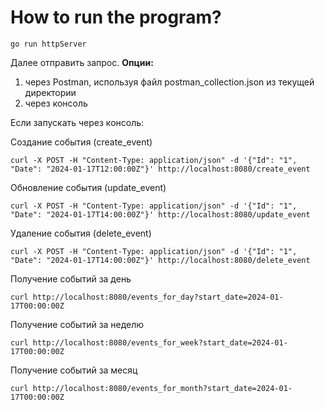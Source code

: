 # How to run the program?

```
go run httpServer
```
Далее отправить запрос.
**Опции:**
1. через Postman, используя файл postman_collection.json из текущей директории
2. через консоль

Если запускать через консоль:

Создание события (create_event)
```
curl -X POST -H "Content-Type: application/json" -d '{"Id": "1", "Date": "2024-01-17T12:00:00Z"}' http://localhost:8080/create_event
```
Обновление события (update_event)

```
curl -X POST -H "Content-Type: application/json" -d '{"Id": "1", "Date": "2024-01-17T14:00:00Z"}' http://localhost:8080/update_event
```

Удаление события (delete_event)
```
curl -X POST -H "Content-Type: application/json" -d '{"Id": "1", "Date": "2024-01-17T14:00:00Z"}' http://localhost:8080/delete_event
```

Получение событий за день
```
curl http://localhost:8080/events_for_day?start_date=2024-01-17T00:00:00Z
```
Получение событий за неделю

```
curl http://localhost:8080/events_for_week?start_date=2024-01-17T00:00:00Z
```
Получение событий за месяц
```
curl http://localhost:8080/events_for_month?start_date=2024-01-17T00:00:00Z
```